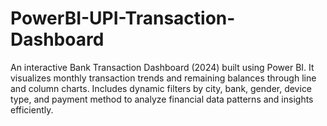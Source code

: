 # PowerBI-UPI-Transaction-Dashboard
An interactive Bank Transaction Dashboard (2024) built using Power BI. It visualizes monthly transaction trends and remaining balances through line and column charts. Includes dynamic filters by city, bank, gender, device type, and payment method to analyze financial data patterns and insights efficiently.
